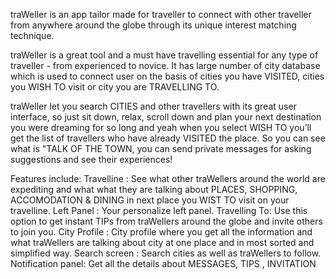 traWeller is an app tailor made for traveller to connect with other traveller from anywhere around the globe through its unique interest matching technique.

traWeller is a great tool and a must have travelling essential for any type of traveller - from experienced to novice. It has large number of city database which is used to connect user on the basis of cities you have VISITED, cities you WISH TO visit or city you are TRAVELLING TO.

traWeller let you search CITIES and other travellers with its great user interface, so just sit down, relax, scroll down and plan your next destination you were dreaming for so long and yeah when you select WISH TO you’ll get the list of travellers who have already VISITED the place. So you can see what is "TALK OF THE TOWN, you can send private messages for asking suggestions and see their experiences!

Features include:
Travelline : See what other traWellers around the world are expediting and what what they are talking about PLACES, SHOPPING, ACCOMODATION & DINING in next place you WIST TO visit on your travelline.
Left Panel : Your personalize left panel.
Travelling To: Use this option to get instant TIPs from traWellers around the globe and invite others to join you.
City Profile : City profile where you get all the information and what traWellers are talking about city at one place and in most sorted and simplified way.
Search screen : Search cities as well as traWellers to follow.
Notification panel: Get all the details about MESSAGES, TIPS , INVITATION
